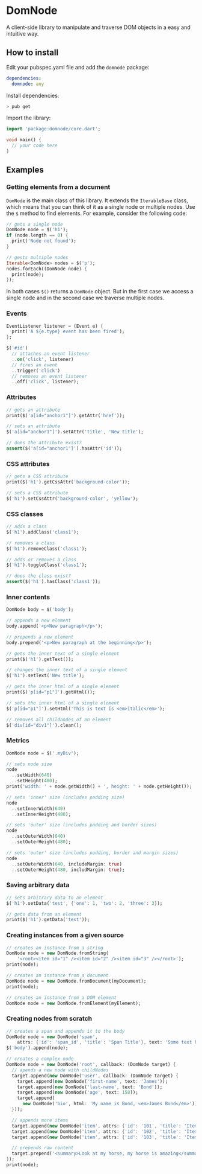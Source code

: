 # DomNode

A client-side library to manipulate and traverse DOM objects in a easy and
intuitive way.

## How to install

Edit your pubspec.yaml file and add the `domnode` package:
```yaml
dependencies:
  domnode: any
```

Install dependencies:
```bash
> pub get
```

Import the library:
```dart
import 'package:domnode/core.dart';

void main() {
  // your code here
}
```

## Examples

### Getting elements from a document

`DomNode` is the main class of this library. It extends the `IterableBase`
class, which means that you can think of it as a single node or multiple nodes.
Use the `$` method to find elements. For example, consider the following code:

```dart
// gets a single node
DomNode node = $('h1');
if (node.length == 0) {
  print('Node not found');
}

// gests multiple nodes
Iterable<DomNode> nodes = $('p');
nodes.forEach((DomNode node) {
  print(node);
});
```

In both cases `$()` returns a `DomNode` object. But in the first case we
access a single node and in the second case we traverse multiple nodes.

### Events

```dart
EventListener listener = (Event e) {
  print('A ${e.type} event has been fired');
};

$('#id')
  // attaches an event listener
  ..on('click', listener)
  // fires an event
  ..trigger('click')
  // removes an event listener
  ..off('click', listener);
```

### Attributes

```dart
// gets an attribute
print($('a[id="anchor1"]').getAttr('href'));

// sets an attribute
$('a[id="anchor1"]').setAttr('title', 'New title');

// does the attribute exist?
assert($('a[id="anchor1"]').hasAttr('id'));
```

### CSS attributes

```dart
// gets a CSS attribute
print($('h1').getCssAttr('background-color'));

// sets a CSS attribute
$('h1').setCssAttr('background-color', 'yellow');
```

### CSS classes

```dart
// adds a class
$('h1').addClass('class1');

// removes a class
$('h1').removeClass('class1');

// adds or removes a class
$('h1').toggleClass('class1');

// does the class exist?
assert($('h1').hasClass('class1'));
```

### Inner contents

```dart
DomNode body = $('body');

// appends a new element
body.append('<p>New paragraph</p>');

// prepends a new element
body.prepend('<p>New paragraph at the beginning</p>');

// gets the inner text of a single element
print($('h1').getText());

// changes the inner text of a single element
$('h1').setText('New title');

// gets the inner html of a single element
print($('p[id="p1"]').getHtml());

// sets the inner html of a single element
$('p[id="p1"]').setHtml('This is text is <em>italic</em>');

// removes all childnodes of an element
$('div[id="div1"]').clean();
```

### Metrics
```dart
DomNode node = $('.myDiv');

// sets node size
node
  ..setWidth(640)
  ..setHeight(480);
print('width: ' + node.getWidth() + ', height: ' + node.getHeight());

// sets 'inner' size (includes padding size)
node
  ..setInnerWidth(640)
  ..setInnerHeight(480);

// sets 'outer' size (includes padding and border sizes)
node
  ..setOuterWidth(640)
  ..setOuterHeight(480);

// sets 'outer' size (includes padding, border and margin sizes)
node
  ..setOuterWidth(640, includeMargin: true)
  ..setOuterHeight(480, includMargin: true);
```

### Saving arbitrary data

```dart
// sets arbitrary data to an element
$('h1').setData('test', {'one': 1, 'two': 2, 'three': 3});

// gets data from an element
print($('h1').getData('test'));
```

### Creating instances from a given source
```dart
// creates an instance from a string
DomNode node = new DomNode.fromString(
    '<root><item id="1" /><item id="2" /><item id="3" /></root>');
print(node);

// creates an instance from a document
DomNode node = new DomNode.fromDocument(myDocument);
print(node);

// creates an instance from a DOM element
DomNode node = new DomNode.fromElement(myElement);
```

### Creating nodes from scratch

```dart
// creates a span and appends it to the body
DomNode node = new DomNode('span',
    attrs: {'id': 'span_id', 'title': 'Span Title'}, text: 'Some text here');
$('body').append(node);

// creates a complex node
DomNode node = new DomNode('root', callback: (DomNode target) {
  // apends a new node with childNodes
  target.append(new DomNode('user', callback: (DomNode target) {
    target.append(new DomNode('first-name', text: 'James'));
    target.append(new DomNode('last-name', text: 'Bond'));
    target.append(new DomNode('age', text: 158));
    target.append(
      new DomNode('bio', html: 'My name is Bond, <em>James Bond</em>'));
  }));

  // appends more items
  target.append(new DomNode('item', attrs: {'id': '101', 'title': 'Item 1'}));
  target.append(new DomNode('item', attrs: {'id': '102', 'title': 'Item 2'}));
  target.append(new DomNode('item', attrs: {'id': '103', 'title': 'Item 3'}));

  // prepends raw content
  target.prepend('<summary>Look at my horse, my horse is amazing</summary>');
});
print(node);
```
